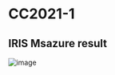 # CC2021-1
## IRIS Msazure result

![image](https://user-images.githubusercontent.com/74414773/115009193-fd0bae80-9ee6-11eb-84c0-b425cc29bf63.png)
